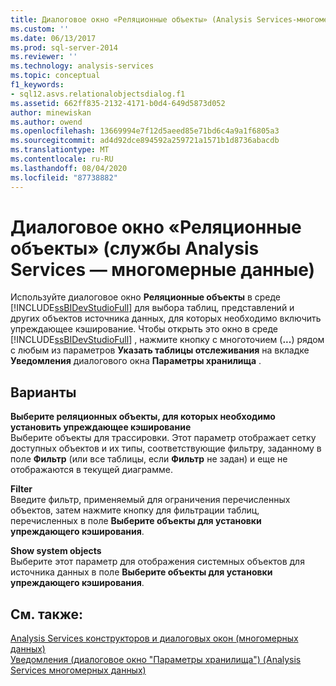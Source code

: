 ```yaml
---
title: Диалоговое окно «Реляционные объекты» (Analysis Services-многомерные данные) | Документация Майкрософт
ms.custom: ''
ms.date: 06/13/2017
ms.prod: sql-server-2014
ms.reviewer: ''
ms.technology: analysis-services
ms.topic: conceptual
f1_keywords:
- sql12.asvs.relationalobjectsdialog.f1
ms.assetid: 662ff835-2132-4171-b0d4-649d5873d052
author: minewiskan
ms.author: owend
ms.openlocfilehash: 13669994e7f12d5aeed85e71bd6c4a9a1f6805a3
ms.sourcegitcommit: ad4d92dce894592a259721a1571b1d8736abacdb
ms.translationtype: MT
ms.contentlocale: ru-RU
ms.lasthandoff: 08/04/2020
ms.locfileid: "87738882"
---
```

# <a name="relational-objects-dialog-box-analysis-services---multidimensional-data"></a>Диалоговое окно «Реляционные объекты» (службы Analysis Services — многомерные данные)
  Используйте диалоговое окно **Реляционные объекты** в среде [!INCLUDE[ssBIDevStudioFull](../includes/ssbidevstudiofull-md.md)] для выбора таблиц, представлений и других объектов источника данных, для которых необходимо включить упреждающее кэширование. Чтобы открыть это окно в среде [!INCLUDE[ssBIDevStudioFull](../includes/ssbidevstudiofull-md.md)] , нажмите кнопку с многоточием (**...**) рядом с любым из параметров **Указать таблицы отслеживания** на вкладке **Уведомления** диалогового окна **Параметры хранилища** .  
  
## <a name="options"></a>Варианты  
 **Выберите реляционных объекты, для которых необходимо установить упреждающее кэширование**  
 Выберите объекты для трассировки. Этот параметр отображает сетку доступных объектов и их типы, соответствующие фильтру, заданному в поле **Фильтр** (или все таблицы, если **Фильтр** не задан) и еще не отображаются в текущей диаграмме.  
  
 **Filter**  
 Введите фильтр, применяемый для ограничения перечисленных объектов, затем нажмите кнопку для фильтрации таблиц, перечисленных в поле **Выберите объекты для установки упреждающего кэширования**.  
  
 **Show system objects**  
 Выберите этот параметр для отображения системных объектов для источника данных в поле **Выберите объекты для установки упреждающего кэширования**.  
  
## <a name="see-also"></a>См. также:  
 [Analysis Services конструкторов и диалоговых окон &#40;многомерных данных&#41;](analysis-services-designers-and-dialog-boxes-multidimensional-data.md)   
 [Уведомления &#40;диалоговое окно "Параметры хранилища"&#41; &#40;Analysis Services многомерных данных&#41;](notifications-storage-options-dialog-analysis-services-multidimensional-data.md)  
  
  

